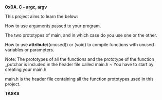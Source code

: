 **0x0A. C - argc, argv**

This project aims to learn the below:

How to use arguments passed to your program.

The two prototypes of main, and in which case do you use one or the other.

How to use __attribute__((unused)) or (void) to compile functions with unused variables or parameters.

Note: The prototypes of all the functions and the prototype of the function _putchar is included in the header file called main.h ~ You have to start by creating your main.h

main.h is the header file containing all the function prototypes used in this project.

**TASKS**

